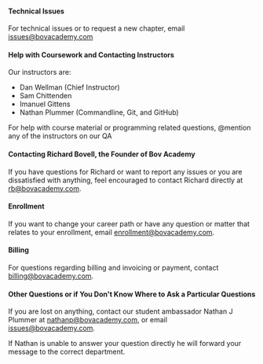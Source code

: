 #### Technical Issues

For technical issues or to request a new chapter, email issues@bovacademy.com

#### Help with Coursework and Contacting Instructors

Our instructors are:

- Dan Wellman (Chief Instructor)
- Sam Chittenden
- Imanuel Gittens
- Nathan Plummer (Commandline, Git, and GitHub)

For help with course material or programming related questions, @mention any of the instructors on our QA

#### Contacting Richard Bovell, the Founder of Bov Academy

If you have questions for Richard or want to report any issues or you are dissatisfied with anything, feel encouraged to contact Richard directly at rb@bovacademy.com.

#### Enrollment

If you want to change your career path or have any question or matter that relates to your enrollment, email enrollment@bovacademy.com.

#### Billing

For questions regarding billing and invoicing or payment, contact billing@bovacademy.com.

#### Other Questions or if You Don't Know Where to Ask a Particular Questions

If you are lost on anything, contact our student ambassador Nathan J Plummer at nathanp@bovacademy.com, or email issues@bovacademy.com.

If Nathan is unable to answer your question directly he will forward your message to the correct department.
